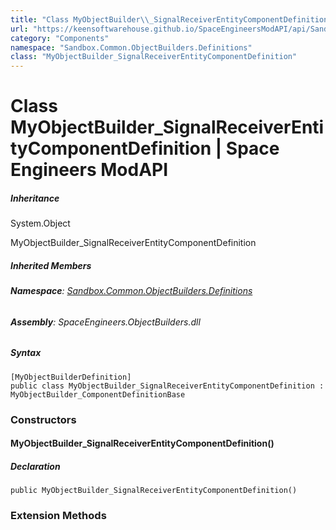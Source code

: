 ```yaml
---
title: "Class MyObjectBuilder\\_SignalReceiverEntityComponentDefinition"
url: "https://keensoftwarehouse.github.io/SpaceEngineersModAPI/api/Sandbox.Common.ObjectBuilders.Definitions.MyObjectBuilder_SignalReceiverEntityComponentDefinition.html"
category: "Components"
namespace: "Sandbox.Common.ObjectBuilders.Definitions"
class: "MyObjectBuilder_SignalReceiverEntityComponentDefinition"
---
```


# Class MyObjectBuilder\_SignalReceiverEntityComponentDefinition | Space Engineers ModAPI

##### Inheritance

System.Object

MyObjectBuilder\_SignalReceiverEntityComponentDefinition

##### Inherited Members

###### **Namespace**: [Sandbox.Common.ObjectBuilders.Definitions](https://keensoftwarehouse.github.io/SpaceEngineersModAPI/api/Sandbox.Common.ObjectBuilders.Definitions.html)

###### **Assembly**: SpaceEngineers.ObjectBuilders.dll

##### Syntax

```
[MyObjectBuilderDefinition]
public class MyObjectBuilder_SignalReceiverEntityComponentDefinition : MyObjectBuilder_ComponentDefinitionBase
```

### Constructors

#### MyObjectBuilder\_SignalReceiverEntityComponentDefinition()

##### Declaration

```
public MyObjectBuilder_SignalReceiverEntityComponentDefinition()
```

### Extension Methods